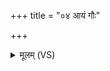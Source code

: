 +++
title = "०४ आयं गौः"

+++
<details><summary>मूलम् (VS)</summary>

आयं गौः पृश्नि॑रक्रमी॒दस॑दन्मा॒तरं॑ पु॒रः।  
पि॒तरं॑ च प्र॒यन्त्स्वः᳡ ॥
</details>